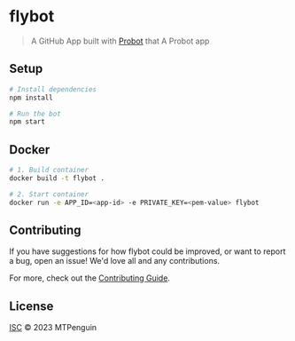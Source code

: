 # flybot

> A GitHub App built with [Probot](https://github.com/probot/probot) that A Probot app

## Setup

```sh
# Install dependencies
npm install

# Run the bot
npm start
```

## Docker

```sh
# 1. Build container
docker build -t flybot .

# 2. Start container
docker run -e APP_ID=<app-id> -e PRIVATE_KEY=<pem-value> flybot
```

## Contributing

If you have suggestions for how flybot could be improved, or want to report a bug, open an issue! We'd love all and any contributions.

For more, check out the [Contributing Guide](CONTRIBUTING.md).

## License

[ISC](LICENSE) © 2023 MTPenguin
